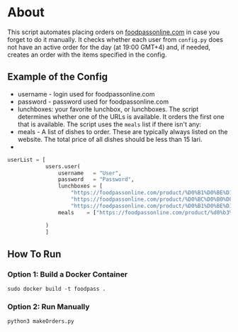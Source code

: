 # About
This script automates placing orders on [foodpassonline.com](https://foodpassonline.com/) in case you forget to do it manually. 
It checks whether each user from `config.py` does not have an active order for the day (at 19:00 GMT+4) and, if needed, creates an order with the items specified in the config.

## Example of the Config

- username - login used for foodpassonline.com
- password - password used for foodpassonline.com
- lunchboxes: your favorite lunchbox, or lunchboxes. The script determines whether one of the URLs is available. It orders the first one that is available. The script uses the `meals` list if there isn't any:
- meals -  A list of dishes to order. These are typically always listed on the website. The total price of all dishes should be less than 15 lari.
- 
```PYTHON
userList = [
            users.user(
                username   = "User",
                password   = "Password",
                lunchboxes = [
                    "https://foodpassonline.com/product/%D0%B1%D0%BE%D1%83%D0%BB-%D1%81-%D0%BA%D1%83%D1%80%D0%B8%D1%86%D0%B5%D0%B9-%D0%B8-%D1%80%D0%B8%D1%81%D0%BE%D0%BC/",
                    "https://foodpassonline.com/product/%D0%BC%D0%B0%D0%B4%D0%B0%D0%BC-%D0%B1%D0%BE%D0%B2%D0%B0%D1%80%D0%B8-%D1%81%D0%B0%D0%BB%D0%B0%D1%82-%D0%B8%D0%B7-%D0%BA%D0%B0%D0%BF%D1%83%D1%81%D1%82%D1%8B/",
                    "https://foodpassonline.com/product/%D0%B1%D0%BE%D1%83%D0%BB-%D1%81-%D1%84%D0%B0%D0%BB%D0%B0%D1%84%D0%B5%D0%BB%D0%B5%D0%BC-%D0%B8-%D1%84%D0%B8%D1%80%D0%BC%D0%B5%D0%BD%D0%BD%D1%8B%D0%BC-%D1%81%D0%BE%D1%83%D1%81%D0%BE%D0%BC/"],
                meals    = ["https://foodpassonline.com/product/%d0%b3%d1%80%d0%b5%d1%87%d0%ba%d0%b0/", "https://foodpassonline.com/product/%d0%ba%d1%83%d1%80%d0%b8%d0%bd%d1%8b%d0%b9-%d1%88%d0%bd%d0%b8%d1%86%d0%b5%d0%bb%d1%8c/"]

            )
            ]
```

## How To Run

### Option 1: Build a Docker Container

    sudo docker build -t foodpass .

### Option 2: Run Manually

```BASH
python3 makeOrders.py
```